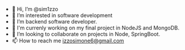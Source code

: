 - 👋  Hi, I’m @sim1zzo
- 👀  I’m interested in software development
- 🌱  I’m backend software developer.
- 🙇  I'm currenly working on my final project in NodeJS and MongoDB. 
- 💞️  I’m looking to collaborate on projects in Node, SpringBoot.
- 📫  How to reach me izzosimone6@gmail.com

<!---
sim1zzo/sim1zzo is a ✨ special ✨ repository because its `README.md` (this file) appears on your GitHub profile.
You can click the Preview link to take a look at your changes.
--->
